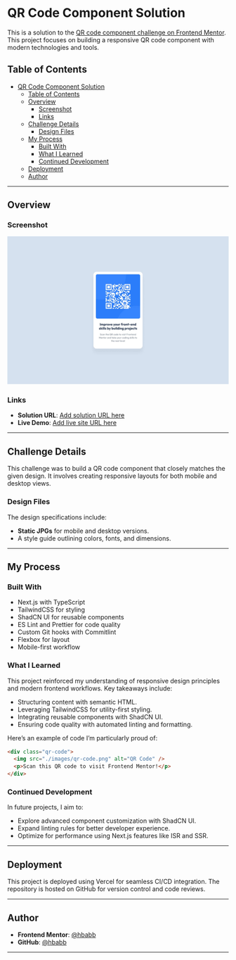 # QR Code Component Solution

This is a solution to the [QR code component challenge on Frontend Mentor](https://www.frontendmentor.io/challenges/qr-code-component-iux_sIO_H). This project focuses on building a responsive QR code component with modern technologies and tools.

## Table of Contents

- [QR Code Component Solution](#qr-code-component-solution)
  - [Table of Contents](#table-of-contents)
  - [Overview](#overview)
    - [Screenshot](#screenshot)
    - [Links](#links)
  - [Challenge Details](#challenge-details)
    - [Design Files](#design-files)
  - [My Process](#my-process)
    - [Built With](#built-with)
    - [What I Learned](#what-i-learned)
    - [Continued Development](#continued-development)
  - [Deployment](#deployment)
  - [Author](#author)

---

## Overview

### Screenshot

![Design preview](./project/design/desktop-design.jpg)

### Links

- **Solution URL**: [Add solution URL here](https://your-solution-url.com)
- **Live Demo**: [Add live site URL here](https://your-live-site-url.com)

---

## Challenge Details

This challenge was to build a QR code component that closely matches the given design. It involves creating responsive layouts for both mobile and desktop views.

### Design Files

The design specifications include:

- **Static JPGs** for mobile and desktop versions.
- A style guide outlining colors, fonts, and dimensions.

---

## My Process

### Built With

- Next.js with TypeScript
- TailwindCSS for styling
- ShadCN UI for reusable components
- ES Lint and Prettier for code quality
- Custom Git hooks with Commitlint
- Flexbox for layout
- Mobile-first workflow

### What I Learned

This project reinforced my understanding of responsive design principles and modern frontend workflows. Key takeaways include:

- Structuring content with semantic HTML.
- Leveraging TailwindCSS for utility-first styling.
- Integrating reusable components with ShadCN UI.
- Ensuring code quality with automated linting and formatting.

Here’s an example of code I’m particularly proud of:

```html
<div class="qr-code">
  <img src="./images/qr-code.png" alt="QR Code" />
  <p>Scan this QR code to visit Frontend Mentor!</p>
</div>
```

### Continued Development

In future projects, I aim to:

- Explore advanced component customization with ShadCN UI.
- Expand linting rules for better developer experience.
- Optimize for performance using Next.js features like ISR and SSR.

---

## Deployment

This project is deployed using Vercel for seamless CI/CD integration. The repository is hosted on GitHub for version control and code reviews.

---

## Author

- **Frontend Mentor**: [@hbabb](https://www.frontendmentor.io/profile/hbabb)
- **GitHub**: [@hbabb](https://github.com/hbabb)

---
